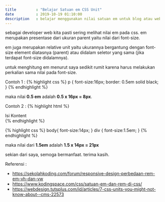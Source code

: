 ```yaml
---
title         : "Belajar Satuan em CSS Unit"
date          : 2019-10-19 01:10:00
description   : belajar menggunakan nilai satuan em untuk blog atau web design
---
```


sebagai developer web kita pasti sering melihat nilai em pada css.
em merupakan presentase dari ukuran parent yaitu nilai dari font-size. 

em juga merupakan relative unit yaitu ukurannya bergantung dengan font-size element diatasnya (parent) atau didalam seletor yang sama (jika terdapat font-size didalamnya).

untuk menghitung em menurut saya sedikit rumit karena harus melakukan perkalian sama nilai pada font-size.

Contoh 1 :
{% highlight css %}
p {
  font-size:16px;
  border: 0.5em solid black;
}
{% endhighlight %}

maka nilai **0.5 em** adalah **0.5 x 16px = 8px**.

Contoh 2 :
{% highlight html %}
<body>
    <div class="wrapper">Isi Kontent</div>
</body>
{% endhighlight %}

{% highlight css %}
body{
    font-size:14px;
}
div {
    font-size:1.5em;
}
{% endhighlight %}

maka nilai dari **1.5em** adalah **1.5 x 14px = 21px**

sekian dari saya, semoga bermanfaat.
terima kasih.

Referensi :
- https://sekolahkoding.com/forum/responsive-design-perbedaan-rem-em-vh-dan-vw
- https://www.kodingspace.com/css/satuan-em-dan-rem-di-css/
- https://webdesign.tutsplus.com/id/articles/7-css-units-you-might-not-know-about--cms-22573
